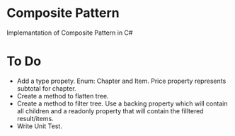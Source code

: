 # Composite Pattern
Implemantation of Composite Pattern in C#

# To Do
- Add a type propety. Enum: Chapter and Item. Price property represents subtotal for chapter.
- Create a method to flatten tree.
- Create a method to filter tree. Use a backing property which will contain all children and a readonly property that will contain the filltered result/items.
- Write Unit Test.
